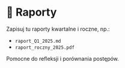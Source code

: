 # 📁 Raporty

Zapisuj tu raporty kwartalne i roczne, np.:
- `raport_Q1_2025.md`
- `raport_roczny_2025.pdf`

Pomocne do refleksji i porównania postępów.
